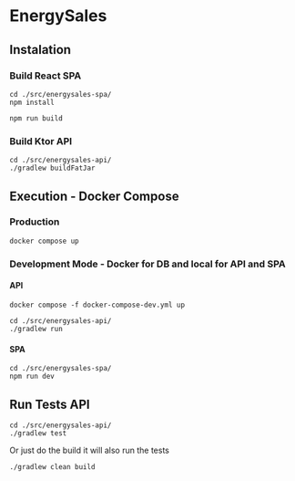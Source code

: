 # EnergySales

## Instalation

### Build React SPA

```
cd ./src/energysales-spa/
npm install
```
```
npm run build
```

### Build Ktor API

```
cd ./src/energysales-api/
./gradlew buildFatJar
```

## Execution - Docker Compose

### Production
```
docker compose up
```

### Development Mode - Docker for DB and local for API and SPA

#### API
```
docker compose -f docker-compose-dev.yml up
```
```
cd ./src/energysales-api/
./gradlew run
```
#### SPA
```
cd ./src/energysales-spa/
npm run dev
```

## Run Tests API

```
cd ./src/energysales-api/
./gradlew test
```

Or just do the build it will also run the tests
```
./gradlew clean build
```